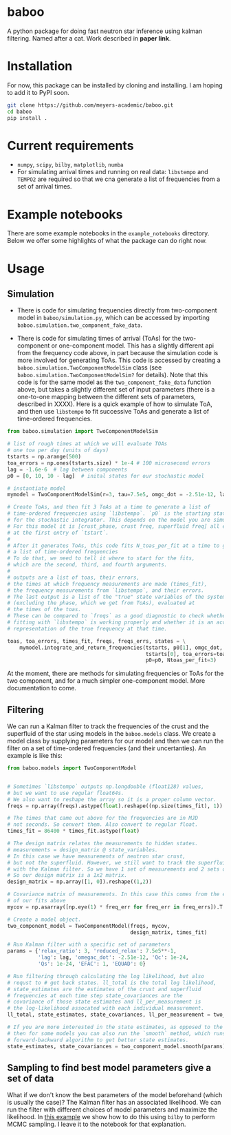 # baboo
A python package for doing fast neutron star inference using kalman filtering. Named after a cat. Work described in **paper link**.


# Installation

For now, this package can be installed by cloning and installing. I am hoping to add it to PyPI soon.

```bash
git clone https://github.com/meyers-academic/baboo.git
cd baboo
pip install .
```

# Current requirements

* `numpy`, `scipy`, `bilby`, `matplotlib`, `numba`
* For simulating arrival times and running on real data: `libstempo` and `TEMPO2` are required so that we cna generate a list of frequencies from a set of arrival times.

# Example notebooks

There are some example notebooks in the `example_notebooks` directory. Below we offer some highlights of what the package can do right now.

# Usage

## Simulation

* There is code for simulating frequencies directly from two-component model in `baboo/simulation.py`, which can be accessed by importing `baboo.simulation.two_component_fake_data`.

* There is code for simulating times of arrival (ToAs) for the two-component or one-component model. This has a slightly different api from the frequency code above, in part because the simulation code is more involved for generating ToAs. This code is accessed by creating a `baboo.simulation.TwoComponentModelSim` class (see `baboo.simulation.TwoComponentModelSim?` for details). Note that this code is for the same model as the `two_component_fake_data` function above, but takes a slightly different set of input parameters (there is a one-to-one mapping between the different sets of parameters, described in XXXX). Here is a quick example of how to simulate ToA, and then use `libstempo` to fit successive ToAs and generate a list of time-ordered frequencies.

```python
from baboo.simulation import TwoComponentModelSim

# list of rough times at which we will evaluate TOAs
# one toa per day (units of days)
tstarts = np.arange(500) 
toa_errors = np.ones(tstarts.size) * 1e-4 # 100 microsecond errors
lag = -1.6e-6  # lag between components
p0 = [0, 10, 10 - lag]  # inital states for our stochastic model

# instantiate model
mymodel = TwoComponentModelSim(r=3, tau=7.5e5, omgc_dot = -2.51e-12, lag=lag, Qc=1e-24, Qs=1e-24)

# Create ToAs, and then fit 3 ToAs at a time to generate a list of
# time-ordered frequencies using `libstempo`. `p0` is the starting states
# for the stochastic integrator. This depends on the model you are simulating.
# For this model it is [crust_phase, crust freq, superfluid freq] all evaluated 
# at the first entry of `tstart`. 
# 
# After it generates ToAs, this code fits N_toas_per_fit at a time to generate
# a list of time-ordered frequencies
# To do that, we need to tell it where to start for the fits,
# which are the second, third, and fourth arguments.
# 
# outputs are a list of toas, their errors,
# the times at which frequency measurements are made (times_fit),
# the frequency measurements from `libstempo`, and their errors.
# The last output is a list of the "true" state variables of the system
# (excluding the phase, which we get from ToAs), evaluated at
# the times of the toas.
# These can be compared to `freqs` as a good diagnostic to check whether
# fitting with `libstempo` is working properly and whether it is an accurate
# representation of the true frequency at that time.

toas, toa_errors, times_fit, freqs, freqs_errs, states = \
    mymodel.integrate_and_return_frequencies(tstarts, p0[1], omgc_dot,
                                             tstarts[0], toa_errors=toa_errors,
                                             p0=p0, Ntoas_per_fit=3)
```

At the moment, there are methods for simulating frequencies or ToAs for the two component, and for a much simpler one-component model. More documentation to come.

## Filtering 

We can run a Kalman filter to track the frequencies of the crust and the superfluid of the star using models in the `baboo.models` class. We create a model class by supplying parameters for our model and then we can run the filter on a set of time-ordered frequencies (and their uncertanties).  An example is like this:

```python
from baboo.models import TwoComponentModel


# Sometimes `libstempo` outputs np.longdouble (float128) values,
# but we want to use regular float64s.
# We also want to reshape the array so it is a proper column vector.
freqs = np.array(freqs).astype(float).reshape((np.size(times_fit), 1))

# The times that came out above for the frequencies are in MJD
# not seconds. So convert them. Also convert to regular float.
times_fit = 86400 * times_fit.astype(float)

# The design matrix relates the measurements to hidden states.
# measurements = design_matrix @ state_variables.
# In this case we have measurements of neutron star crust, 
# but not the superfluid. However, we still want to track the superfluid
# with the Kalman filter. So we have 1 set of measurements and 2 sets of states.
# So our design matrix is a 1x2 matrix.
design_matrix = np.array([1, 0]).reshape((1,2))

# Covariance matrix of measurements. In this case this comes from the errors
# of our fits above
mycov = np.asarray([np.eye(1) * freq_err for freq_err in freq_errs]).T

# Create a model object.
two_component_model = TwoComponentModel(freqs, mycov,
                                        design_matrix, times_fit)

# Run Kalman filter with a specific set of parameters
params = {'relax_ratio': 3, 'reduced_relax': 7.5e5**-1,
          'lag': lag, 'omegac_dot': -2.51e-12, 'Qc': 1e-24,
          'Qs': 1e-24, 'EFAC': 1, 'EQUAD': 0}

# Run filtering through calculating the log likelihood, but also 
# requst to # get back states. ll_total is the total log likelihood,
# state_estimates are the estimates of the crust and superfluid
# frequencies at each time step state_covariances are the
# covariance of those state estimates and ll_per_measurement is
# the log-likelihood assocated with each individual measurement.
ll_total, state_estimates, state_covariances, ll_per_measurement = two_component_model.loglike(params, return_states=True)

# If you are more interested in the state estimates, as opposed to the likelihood
# then for some models you can also run the `smooth` method, which runs a
# forward-backward algorithm to get better state estimates.
state_estimates, state_covariances = two_component_model.smooth(params)
```

## Sampling to find best model parameters give a set of data

What if we don't know the best parameters of the model beforehand (which is usually the case)? The Kalman filter has an associated likelihood. We can run the filter with different choices of model parameters and maximize the likelihood. In [this example](https://github.com/meyers-academic/baboo/blob/main/notebook_examples/baboo_two_component_example_sim_frequencies.ipynb) we show how to do this using `bilby` to perform MCMC sampling. I leave it to the notebook for that explanation.
